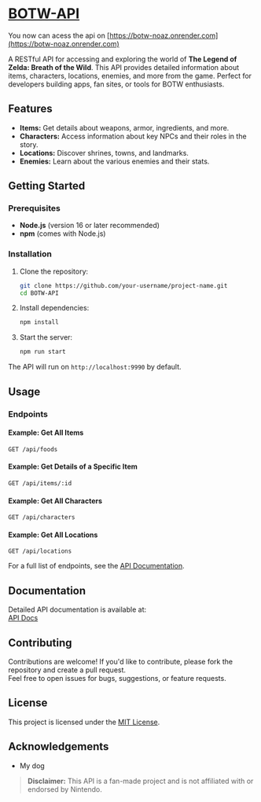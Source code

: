 
# [BOTW-API](https://botw-noaz.onrender.com) 
You now can acess the api on [https://botw-noaz.onrender.com](https://botw-noaz.onrender.com)

A RESTful API for accessing and exploring the world of **The Legend of Zelda: Breath of the Wild**. This API provides detailed information about items, characters, locations, enemies, and more from the game. Perfect for developers building apps, fan sites, or tools for BOTW enthusiasts.

## Features

- **Items:** Get details about weapons, armor, ingredients, and more.
- **Characters:** Access information about key NPCs and their roles in the story.
- **Locations:** Discover shrines, towns, and landmarks.
- **Enemies:** Learn about the various enemies and their stats.

## Getting Started

### Prerequisites

- **Node.js** (version 16 or later recommended)
- **npm** (comes with Node.js)

### Installation

1. Clone the repository:
    ```bash
    git clone https://github.com/your-username/project-name.git
    cd BOTW-API
    ```

2. Install dependencies:
    ```bash
    npm install
    ```

3. Start the server:
    ```bash
    npm run start
    ```

The API will run on `http://localhost:9990` by default.

## Usage

### Endpoints

#### Example: Get All Items
```http
GET /api/foods
```

#### Example: Get Details of a Specific Item
```http
GET /api/items/:id
```

#### Example: Get All Characters
```http
GET /api/characters
```

#### Example: Get All Locations
```http
GET /api/locations
```

For a full list of endpoints, see the [API Documentation](#documentation).

## Documentation

Detailed API documentation is available at:  
[API Docs]()

## Contributing

Contributions are welcome! If you'd like to contribute, please fork the repository and create a pull request.  
Feel free to open issues for bugs, suggestions, or feature requests.

## License

This project is licensed under the [MIT License](LICENSE).

## Acknowledgements

- My dog

> **Disclaimer:** This API is a fan-made project and is not affiliated with or endorsed by Nintendo.
